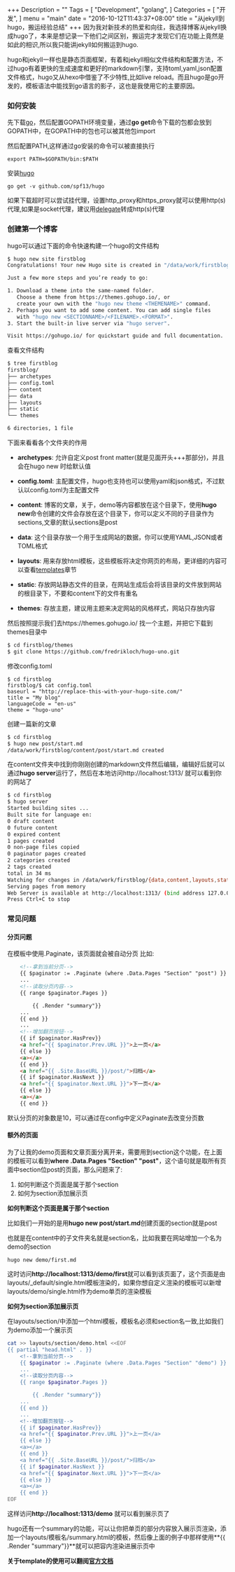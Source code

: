 +++
Description = ""
Tags = [
  "Development",
  "golang",
]
Categories = [
  "开发",
]
menu = "main"
date = "2016-10-12T11:43:37+08:00"
title = "从jekyll到hugo，搬运经验总结"
+++
因为我对新技术的热爱和向往，我选择博客从jekyll换成hugo了，本来是想记录一下他们之间区别，搬运完才发现它们在功能上竟然是如此的相识,所以我只能讲jekyll如何搬运到hugo.


hugo和jekyll一样也是静态页面框架，有着和jekyll相似文件结构和配置方法，不过hugo有着更快的生成速度和更好的markdown引擎，支持toml,yaml,json配置文件格式，hugo又从hexo中借鉴了不少特性,比如live reload。而且hugo是go开发的，模板语法中能找到go语言的影子，这也是我使用它的主要原因。

<!--more-->
### 如何安装
先下载[go](https://golang.org/dl/)，然后配置GOPATH环境变量，通过**go get**命令下载的包都会放到GOPATH中，在GOPATH中的包也可以被其他包import


然后配置PATH,这样通过go安装的命令可以被直接执行

    export PATH=$GOPATH/bin:$PATH

安装[hugo](https://github.com/spf13/hugo)

    go get -v github.com/spf13/hugo

如果下载超时可以尝试挂代理，设置http_proxy和https_proxy就可以使用http(s)代理,如果是socket代理，建议用[delegate](http://www.delegate.org/delegate/)转成http(s)代理

### 创建第一个博客
hugo可以通过下面的命令快速构建一个hugo的文件结构

```bash
$ hugo new site firstblog
Congratulations! Your new Hugo site is created in "/data/work/firstblog".

Just a few more steps and you’re ready to go:

1. Download a theme into the same-named folder.
   Choose a theme from https://themes.gohugo.io/, or
   create your own with the "hugo new theme <THEMENAME>" command.
2. Perhaps you want to add some content. You can add single files
   with "hugo new <SECTIONNAME>/<FILENAME>.<FORMAT>".
3. Start the built-in live server via "hugo server".

Visit https://gohugo.io/ for quickstart guide and full documentation.
```

查看文件结构

```bash
$ tree firstblog
firstblog/
├── archetypes
├── config.toml
├── content
├── data
├── layouts
├── static
└── themes

6 directories, 1 file
```
下面来看看各个文件夹的作用

- **archetypes**: 允许自定义post front matter(就是见面开头+++那部分)，并且会在hugo new 时给默认值

- **config.toml**: 主配置文件，hugo也支持也可以使用yaml和json格式，不过默认以config.toml为主配置文件

- **content**: 博客的文章，关于，demo等内容都放在这个目录下，使用**hugo new**命令创建的文件会存放在这个目录下，你可以定义不同的子目录作为sections,文章的默认sections是post

- **data**: 这个目录存放一个用于生成网站的数据，你可以使用YAML,JSON或者TOML格式

- **layouts**: 用来存放html模板，这些模板将决定你网页的布局，更详细的内容可以查看[templates](https://gohugo.io/templates/overview/)章节

- **static**: 存放网站静态文件的目录，在网站生成后会将该目录的文件放到网站的根目录下，不要和content下的文件有重名

- **themes**: 存放主题，建议用主题来决定网站的风格样式，网站只存放内容

然后按照提示我们去https://themes.gohugo.io/ 找一个主题，并把它下载到
themes目录中

```bash
$ cd firstblog/themes
$ git clone https://github.com/fredrikloch/hugo-uno.git
```

修改config.toml

```config
$ cd firstblog
firstblog/$ cat config.toml
baseurl = "http://replace-this-with-your-hugo-site.com/"
title = "My blog"
languageCode = "en-us"
theme = "hugo-uno"
```

创建一篇新的文章

```bash
$ cd firstblog
$ hugo new post/start.md
/data/work/firstblog/content/post/start.md created
```

在content文件夹中找到你刚刚创建的markdown文件然后编辑，编辑好后就可以通过**hugo server**运行了，然后在本地访问http://localhost:1313/ 就可以看到你的网站了

```bash
$ cd firstblog
$ hugo server
Started building sites ...
Built site for language en:
0 draft content
0 future content
0 expired content
1 pages created
0 non-page files copied
0 paginator pages created
2 categories created
2 tags created
total in 34 ms
Watching for changes in /data/work/firstblog/{data,content,layouts,static,themes}
Serving pages from memory
Web Server is available at http://localhost:1313/ (bind address 127.0.0.1)
Press Ctrl+C to stop
```

### 常见问题

#### **分页问题**

在模板中使用.Paginate，该页面就会被自动分页
比如:
```html
    <!--拿到当前分页-->
    {{ $paginator := .Paginate (where .Data.Pages "Section" "post") }}
    ...
    <!--读取分页内容-->
    {{ range $paginator.Pages }}

        {{ .Render "summary"}}
    ...
    {{ end }}
    ...
    <!--增加翻页按钮-->
    {{ if $paginator.HasPrev}}
    <a href="{{ $paginator.Prev.URL }}">上一页</a>
    {{ else }}
    <a></a>
    {{ end }}
    <a href="{{ .Site.BaseURL }}/post/">归档</a>
    {{ if $paginator.HasNext }}
    <a href="{{ $paginator.Next.URL }}">下一页</a>
    {{ else }}
    <a></a>
    {{ end }}
```
默认分页的对象数是10，可以通过在config中定义Paginate去改变分页数

#### **额外的页面**

为了让我的demo页面和文章页面分离开来，需要用到section这个功能，在上面的模板可以看到**where .Data.Pages "Section" "post"**，这个语句就是取所有页面中section位post的页面，那么问题来了:

1. 如何判断这个页面是属于那个section
2. 如何为section添加展示页


**如何判断这个页面是属于那个section**

比如我们一开始的是用**hugo new post/start.md**创建页面的section就是post


也就是在content中的子文件夹名就是section名，比如我要在网站增加一个名为demo的section


    hugo new demo/first.md

这时访问**http://localhost:1313/demo/first**就可以看到该页面了，这个页面是由layouts/_default/single.html模板渲染的，如果你想自定义渲染的模板可以新增layouts/demo/single.html作为demo单页的渲染模板


**如何为section添加展示页**

在layouts/section/中添加一个html模板，模板名必须和section名一致,比如我们为demo添加一个展示页

```bash
cat >> layouts/section/demo.html <<EOF
{{ partial "head.html" . }}
    <!--拿到当前分页-->
    {{ $paginator := .Paginate (where .Data.Pages "Section" "demo") }}
    ...
    <!--读取分页内容-->
    {{ range $paginator.Pages }}

        {{ .Render "summary"}}
    ...
    {{ end }}
    ...
    <!--增加翻页按钮-->
    {{ if $paginator.HasPrev}}
    <a href="{{ $paginator.Prev.URL }}">上一页</a>
    {{ else }}
    <a></a>
    {{ end }}
    <a href="{{ .Site.BaseURL }}/post/">归档</a>
    {{ if $paginator.HasNext }}
    <a href="{{ $paginator.Next.URL }}">下一页</a>
    {{ else }}
    <a></a>
    {{ end }}
EOF
```

这样访问**http://localhost:1313/demo**  就可以看到展示页了


hugo还有一个summary的功能，可以让你把单页的部分内容放入展示页渲染，添加一个layouts/模板名/summary.html的模板，然后像上面的例子中那样使用**{{ .Render "summary"}}**就可以把容内渲染进展示页中

**关于template的使用可以翻阅[官方文档](https://gohugo.io/templates/overview/)**



